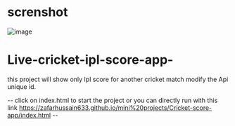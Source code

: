 # screnshot
![image](https://user-images.githubusercontent.com/37826183/114668870-dbf86180-9d1e-11eb-9bb4-2c29cb916f12.png)

# Live-cricket-ipl-score-app-
this project will show only Ipl score  for another cricket match modify the Api unique id.



-- click on index.html to start the project or you can directly run with this link https://zafarhussain633.github.io/mini%20projects/Cricket-score-app/index.html --
